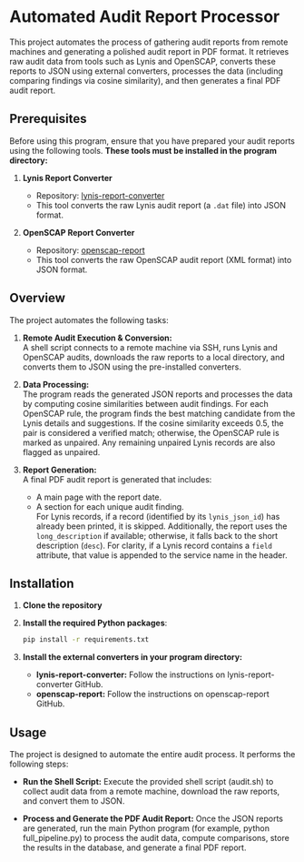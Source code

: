 # Automated Audit Report Processor

This project automates the process of gathering audit reports from remote machines and generating a polished audit report in PDF format. It retrieves raw audit data from tools such as Lynis and OpenSCAP, converts these reports to JSON using external converters, processes the data (including comparing findings via cosine similarity), and then generates a final PDF audit report.

## Prerequisites

Before using this program, ensure that you have prepared your audit reports using the following tools. **These tools must be installed in the program directory:**

1. **Lynis Report Converter**  
   - Repository: [lynis-report-converter](https://github.com/d4t4king/lynis-report-converter)  
   - This tool converts the raw Lynis audit report (a `.dat` file) into JSON format.

2. **OpenSCAP Report Converter**  
   - Repository: [openscap-report](https://github.com/OpenSCAP/openscap-report)  
   - This tool converts the raw OpenSCAP audit report (XML format) into JSON format.

## Overview

The project automates the following tasks:

1. **Remote Audit Execution & Conversion:**  
   A shell script connects to a remote machine via SSH, runs Lynis and OpenSCAP audits, downloads the raw reports to a local directory, and converts them to JSON using the pre-installed converters.

2. **Data Processing:**  
   The program reads the generated JSON reports and processes the data by computing cosine similarities between audit findings. For each OpenSCAP rule, the program finds the best matching candidate from the Lynis details and suggestions. If the cosine similarity exceeds 0.5, the pair is considered a verified match; otherwise, the OpenSCAP rule is marked as unpaired. Any remaining unpaired Lynis records are also flagged as unpaired.

3. **Report Generation:**  
   A final PDF audit report is generated that includes:
   - A main page with the report date.
   - A section for each unique audit finding.  
     For Lynis records, if a record (identified by its `lynis_json_id`) has already been printed, it is skipped. Additionally, the report uses the `long_description` if available; otherwise, it falls back to the short description (`desc`). For clarity, if a Lynis record contains a `field` attribute, that value is appended to the service name in the header.

## Installation

1. **Clone the repository**

2. **Install the required Python packages**:

   ```bash
   pip install -r requirements.txt
3.  **Install the external converters in your program directory:**
     - **lynis-report-converter:** Follow the instructions on lynis-report-converter GitHub.
      - **openscap-report:** Follow the instructions on openscap-report GitHub.

## Usage

The project is designed to automate the entire audit process. It performs the following steps:

- **Run the Shell Script:**
Execute the provided shell script (audit.sh) to collect audit data from a remote machine, download the raw reports, and convert them to JSON.

- **Process and Generate the PDF Audit Report:**
Once the JSON reports are generated, run the main Python program (for example, python full_pipeline.py) to process the audit data, compute comparisons, store the results in the database, and generate a final PDF report.
